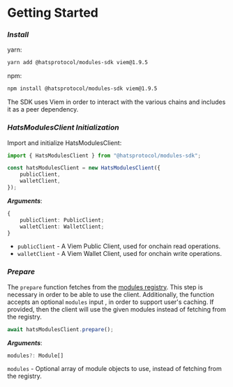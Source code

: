# Getting Started

### _Install_

yarn:

```bash
yarn add @hatsprotocol/modules-sdk viem@1.9.5
```

npm:

```bash
npm install @hatsprotocol/modules-sdk viem@1.9.5
```

The SDK uses Viem in order to interact with the various chains and includes it as a peer dependency.&#x20;

### _HatsModulesClient Initialization_

Import and initialize HatsModulesClient:

```typescript
import { HatsModulesClient } from "@hatsprotocol/modules-sdk";

const hatsModulesClient = new HatsModulesClient({
    publicClient,
    walletClient,
});
```

_**Arguments**_:

```typescript
{
    publicClient: PublicClient;
    walletClient: WalletClient;
}
```

* `publicClient` - A Viem Public Client, used for onchain read operations.
* `walletClient` - A Viem Wallet Client, used for onchain write operations.&#x20;

### _Prepare_

The `prepare` function fetches from the [modules registry](https://github.com/Hats-Protocol/modules-registry). This step is necessary in order to be able to use the client. Additionally, the function accepts an optional `modules` input , in order to support user's caching. If provided, then the client will use the given modules instead of fetching from the registry.

```typescript
await hatsModulesClient.prepare();
```

_**Arguments**_:

```typescript
modules?: Module[]
```

`modules` - Optional array of module objects to use, instead of fetching from the registry.
